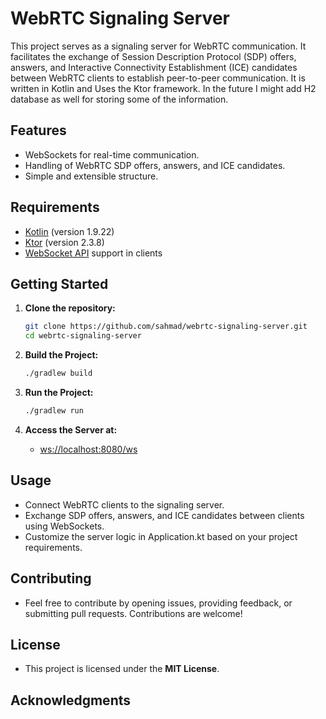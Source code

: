 # WebRTC Signaling Server

This project serves as a signaling server for WebRTC communication. It facilitates the exchange of Session Description Protocol (SDP) offers, answers, and Interactive Connectivity Establishment (ICE) candidates between WebRTC clients to establish peer-to-peer communication.
It is written in Kotlin and Uses the Ktor framework. In the future I might add H2 database as well for storing some of the information.

## Features

- WebSockets for real-time communication.
- Handling of WebRTC SDP offers, answers, and ICE candidates.
- Simple and extensible structure.

## Requirements

- [Kotlin](https://kotlinlang.org/) (version 1.9.22)
- [Ktor](https://ktor.io/) (version 2.3.8)
- [WebSocket API](https://developer.mozilla.org/en-US/docs/Web/API/WebSockets) support in clients

## Getting Started

1. **Clone the repository:**

    ```bash
    git clone https://github.com/sahmad/webrtc-signaling-server.git
    cd webrtc-signaling-server
    ```

2. **Build the Project:**

    ```bash
   ./gradlew build
    ```

3. **Run the Project:**

    ```bash
   ./gradlew run
    ```
   
4. **Access the Server at:**

    - [ws://localhost:8080/ws](ws://localhost:8080/ws)

## Usage
- Connect WebRTC clients to the signaling server.
- Exchange SDP offers, answers, and ICE candidates between clients using WebSockets.
- Customize the server logic in Application.kt based on your project requirements.

## Contributing
- Feel free to contribute by opening issues, providing feedback, or submitting pull requests. Contributions are welcome!

## License
- This project is licensed under the **MIT License**.

## Acknowledgments
